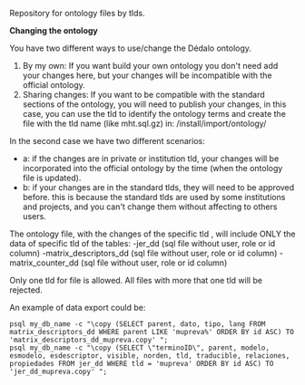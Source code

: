 Repository for ontology files by tlds.

**Changing the ontology** 

You have two different ways to use/change the Dédalo ontology.

1.  By my own: If you want build your own ontology you don't need add your changes here, but your changes will be incompatible with the official ontology.
2. Sharing changes: If you want to be compatible with the standard sections of the ontology, you will need to publish your changes, in this case, you can use the tld to identify the ontology terms and create the file with the tld name (like mht.sql.gz) in: /install/import/ontology/

In the second case we have two different scenarios:
- a: if the changes are in private or institution tld, your changes will be incorporated into the official ontology by the time (when the ontology file is updated).
- b: if your changes are in the standard tlds, they will need to be approved before. this is because the standard tlds are used by some institutions and projects, and you can't change them without affecting to others users.

The ontology file, with the changes of the specific tld , will include ONLY the data of specific tld of the tables:
-jer_dd (sql file without user, role or id column)
-matrix_descriptors_dd (sql file without user, role or id column)
-matrix_counter_dd (sql file without user, role or id column)

Only one tld for file is allowed. All files with more that one tld will be rejected.

An example of data export could be:

	psql my_db_name -c "\copy (SELECT parent, dato, tipo, lang FROM matrix_descriptors_dd WHERE parent LIKE 'mupreva%' ORDER BY id ASC) TO 'matrix_descriptors_dd_mupreva.copy' ";
	psql my_db_name -c "\copy (SELECT \"terminoID\", parent, modelo, esmodelo, esdescriptor, visible, norden, tld, traducible, relaciones, propiedades FROM jer_dd WHERE tld = 'mupreva' ORDER BY id ASC) TO 'jer_dd_mupreva.copy' ";
